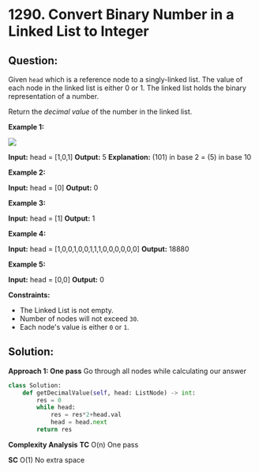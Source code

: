 
  

# 1290. Convert Binary Number in a Linked List to Integer

## Question:
Given  `head`  which is a reference node to a singly-linked list. The value of each node in the linked list is either 0 or 1. The linked list holds the binary representation of a number.

Return the  _decimal value_  of the number in the linked list.

**Example 1:**

![](https://assets.leetcode.com/uploads/2019/12/05/graph-1.png)

**Input:** head = [1,0,1]
**Output:** 5
**Explanation:** (101) in base 2 = (5) in base 10

**Example 2:**

**Input:** head = [0]
**Output:** 0

**Example 3:**

**Input:** head = [1]
**Output:** 1

**Example 4:**

**Input:** head = [1,0,0,1,0,0,1,1,1,0,0,0,0,0,0]
**Output:** 18880

**Example 5:**

**Input:** head = [0,0]
**Output:** 0

**Constraints:**

-   The Linked List is not empty.
-   Number of nodes will not exceed  `30`.
-   Each node's value is either `0`  or  `1`.
## Solution:
**Approach 1: One pass**
Go through all nodes while calculating our answer
```python
class Solution:
    def getDecimalValue(self, head: ListNode) -> int:
        res = 0
        while head:
            res = res*2+head.val
            head = head.next
        return res
```
**Complexity Analysis**
**TC** 
O(n) One pass


**SC** 
O(1) No extra space
